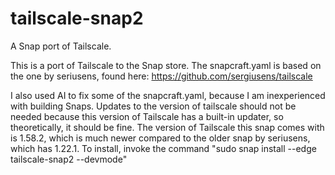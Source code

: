 # tailscale-snap2
A Snap port of Tailscale.

This is a port of Tailscale to the Snap store. The snapcraft.yaml is based on the one by seriusens, found here: https://github.com/sergiusens/tailscale 

I also used AI to fix some of the snapcraft.yaml, because I am inexperienced with building Snaps.
Updates to the version of tailscale should not be needed because this version of Tailscale has a built-in updater, so theoretically, it should be fine.
The version of Tailscale this snap comes with is 1.58.2, which is much newer compared to the older snap by seriusens, which has 1.22.1.
To install, invoke the command "sudo snap install --edge tailscale-snap2 --devmode"
